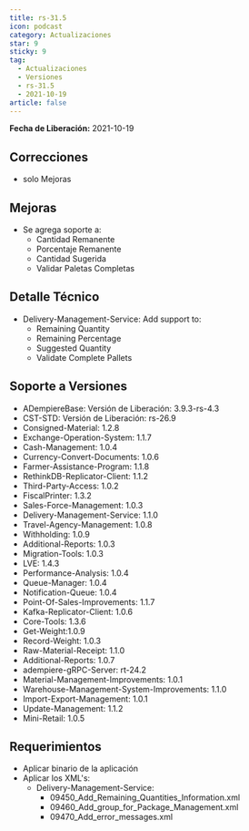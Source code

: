 ```yaml
---
title: rs-31.5
icon: podcast
category: Actualizaciones
star: 9
sticky: 9
tag:
  - Actualizaciones
  - Versiones
  - rs-31.5
  - 2021-10-19
article: false
---
```


**Fecha de Liberación:** 2021-10-19

## Correcciones

- solo Mejoras

## Mejoras

- Se agrega soporte a:
  - Cantidad Remanente
  - Porcentaje Remanente
  - Cantidad Sugerida
  - Validar Paletas Completas

## Detalle Técnico

- Delivery-Management-Service:
    Add support to:
  - Remaining Quantity
  - Remaining Percentage
  - Suggested Quantity
  - Validate Complete Pallets

## Soporte a Versiones

- ADempiereBase: Versión de Liberación: 3.9.3-rs-4.3
- CST-STD: Versión de Liberación: rs-26.9
- Consigned-Material: 1.2.8
- Exchange-Operation-System: 1.1.7
- Cash-Management: 1.0.4
- Currency-Convert-Documents: 1.0.6
- Farmer-Assistance-Program: 1.1.8
- RethinkDB-Replicator-Client: 1.1.2
- Third-Party-Access: 1.0.2
- FiscalPrinter: 1.3.2
- Sales-Force-Management: 1.0.3
- Delivery-Management-Service: 1.1.0
- Travel-Agency-Management: 1.0.8
- Withholding: 1.0.9
- Additional-Reports: 1.0.3
- Migration-Tools: 1.0.3
- LVE: 1.4.3
- Performance-Analysis: 1.0.4
- Queue-Manager: 1.0.4
- Notification-Queue: 1.0.4
- Point-Of-Sales-Improvements: 1.1.7
- Kafka-Replicator-Client: 1.0.6
- Core-Tools: 1.3.6
- Get-Weight:1.0.9
- Record-Weight: 1.0.3
- Raw-Material-Receipt: 1.1.0
- Additional-Reports: 1.0.7
- adempiere-gRPC-Server: rt-24.2
- Material-Management-Improvements: 1.0.1
- Warehouse-Management-System-Improvements: 1.1.0
- Import-Export-Management: 1.0.1
- Update-Management: 1.1.2
- Mini-Retail: 1.0.5

## Requerimientos

- Aplicar binario de la aplicación
- Aplicar los XML's:
  - Delivery-Management-Service:
    - 09450_Add_Remaining_Quantities_Information.xml
    - 09460_Add_group_for_Package_Management.xml
    - 09470_Add_error_messages.xml
